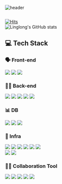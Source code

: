 <!--
**linglong67/linglong67** is a ✨ _special_ ✨ repository because its `README.md` (this file) appears on your GitHub profile.

Here are some ideas to get you started:

- 🔭 I’m currently working on ...
- 🌱 I’m currently learning ...
- 👯 I’m looking to collaborate on ...
- 🤔 I’m looking for help with ...
- 💬 Ask me about ...
- 📫 How to reach me: ...
- 😄 Pronouns: ...
- ⚡ Fun fact: ...
-->
![header](https://capsule-render.vercel.app/api?type=waving&height=230&color=timeGradient&text=Welcome%20to%20Linglong's%20GitHub%20👋&animation=twinkling&fontSize=35&fontAlignY=35&fontAlign=65)

##
[![Hits](https://hits.seeyoufarm.com/api/count/incr/badge.svg?url=https%3A%2F%2Fgithub.com%2Fgjbae1212%2Fhit-counter&count_bg=%23C7B5FF&title_bg=%237563FF&icon=github.svg&icon_color=%23F7F7F7&title=hits&edge_flat=false)](https://hits.seeyoufarm.com) <br>
![Linglong's GitHub stats](https://github-readme-stats.vercel.app/api?username=linglong67&show_icons=true&theme=buefy)

## 💻 Tech Stack
### 🗣️ Front-end
<p>
  <img src="https://img.shields.io/badge/JavaScript-F7DF1E?style=for-the-badge&logo=javascript&logoColor=black">
  <img src="https://img.shields.io/badge/jQuery-0769AD?style=for-the-badge&logo=jquery&logoColor=white">
  <img src="https://img.shields.io/badge/HTML5-E34F26?style=for-the-badge&logo=html5&logoColor=white">
</p>

### 👂🏻 Back-end
<p>
  <img src="https://img.shields.io/badge/java-007396?style=for-the-badge&logo=java&logoColor=white">
  <img src="https://img.shields.io/badge/Spring-6DB33F?style=for-the-badge&logo=spring&logoColor=white">
  <img src="https://img.shields.io/badge/Spring_Boot-6DB33F?style=for-the-badge&logo=spring-boot&logoColor=white">
  <img src="https://img.shields.io/badge/JPA-007396?style=for-the-badge&logo=java&logoColor=white">
  <img src="https://img.shields.io/badge/MyBatis-4479A1?style=for-the-badge&logo=mybatis&logoColor=white">
</p>

### 📊 DB
<p>
  <img src="https://img.shields.io/badge/Oracle-F80000?style=for-the-badge&logo=oracle&logoColor=white">
  <img src="https://img.shields.io/badge/MySQL-4479A1?style=for-the-badge&logo=mysql&logoColor=white">
  <img src="https://img.shields.io/badge/PostgreSQL-336791?style=for-the-badge&logo=postgresql&logoColor=white">
</p>

### 🛫 Infra
<p>
  <img src="https://img.shields.io/badge/Docker-2496ED?style=for-the-badge&logo=docker&logoColor=white">
  <img src="https://img.shields.io/badge/AWS_EC2-FF9900?style=for-the-badge&logo=amazon-ec2&logoColor=white">
  <img src="https://img.shields.io/badge/AWS_RDS-527FFF?style=for-the-badge&logo=amazon-rds&logoColor=white">
  <img src="https://img.shields.io/badge/AWS_S3-569A31?style=for-the-badge&logo=amazon-s3&logoColor=white">
  <img src="https://img.shields.io/badge/AWS_ECR-FF9900?style=for-the-badge&logo=amazon-aws&logoColor=white">
  <img src="https://img.shields.io/badge/Vultr-007BFC?style=for-the-badge&logo=vultr&logoColor=white"> 
  <br>
  <img src="https://img.shields.io/badge/Docker_Compose-2496ED?style=for-the-badge&logo=docker&logoColor=white">
  <img src="https://img.shields.io/badge/GitHub_Actions-2088FF?style=for-the-badge&logo=github-actions&logoColor=white">
</p>

### 🙌🏻 Collaboration Tool
<p>
  <img src="https://img.shields.io/badge/Git-F05032?style=for-the-badge&logo=git&logoColor=white">
  <img src="https://img.shields.io/badge/GitHub-181717?style=for-the-badge&logo=github&logoColor=white">
  <img src="https://img.shields.io/badge/Slack-4A154B?style=for-the-badge&logo=slack&logoColor=white">
  <img src="https://img.shields.io/badge/Notion-000000?style=for-the-badge&logo=notion&logoColor=white">
  <img src="https://img.shields.io/badge/Google_Docs-4285F4?style=for-the-badge&logo=google-docs&logoColor=white">
</p>
